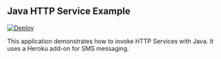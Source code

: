 ## Java HTTP Service Example
 
[![Deploy](https://www.herokucdn.com/deploy/button.png)](https://heroku.com/deploy)

This application demonstrates how to invoke HTTP Services with Java. 
It uses a Heroku add-on for SMS messaging. 